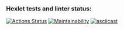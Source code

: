 ### Hexlet tests and linter status:
[![Actions Status](https://github.com/domingi/frontend-project-44/workflows/hexlet-check/badge.svg)](https://github.com/domingi/frontend-project-44/actions)
[![Maintainability](https://api.codeclimate.com/v1/badges/2e98b2c5bf54683eb3ae/maintainability)](https://codeclimate.com/github/domingi/frontend-project-44/maintainability)
[![asciicast](https://asciinema.org/a/uarq1kBzjZD8bEDiJfSoVZcrz.svg)](https://asciinema.org/a/uarq1kBzjZD8bEDiJfSoVZcrz)
